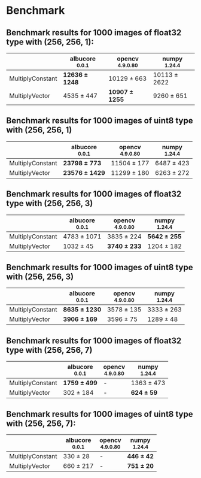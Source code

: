 # Benchmark

## Benchmark results for 1000 images of float32 type with (256, 256, 1):

|                  | albucore<br><small>0.0.1</small> | opencv<br><small>4.9.0.80</small> | numpy<br><small>1.24.4</small> |
| ---------------- | -------------------------------- | --------------------------------- | ------------------------------ |
| MultiplyConstant | **12636 ± 1248**                 | 10129 ± 663                       | 10113 ± 2622                   |
| MultiplyVector   | 4535 ± 447                       | **10907 ± 1255**                  | 9260 ± 651                     |

## Benchmark results for 1000 images of uint8 type with (256, 256, 1)

|                  | albucore<br><small>0.0.1</small> | opencv<br><small>4.9.0.80</small> | numpy<br><small>1.24.4</small> |
| ---------------- | -------------------------------- | --------------------------------- | ------------------------------ |
| MultiplyConstant | **23798 ± 773**                  | 11504 ± 177                       | 6487 ± 423                     |
| MultiplyVector   | **23576 ± 1429**                 | 11299 ± 180                       | 6263 ± 272                     |

## Benchmark results for 1000 images of float32 type with (256, 256, 3)

|                  | albucore<br><small>0.0.1</small> | opencv<br><small>4.9.0.80</small> | numpy<br><small>1.24.4</small> |
| ---------------- | -------------------------------- | --------------------------------- | ------------------------------ |
| MultiplyConstant | 4783 ± 1071                      | 3835 ± 224                        | **5642 ± 255**                 |
| MultiplyVector   | 1032 ± 45                        | **3740 ± 233**                    | 1204 ± 182                     |

## Benchmark results for 1000 images of uint8 type with (256, 256, 3)

|                  | albucore<br><small>0.0.1</small> | opencv<br><small>4.9.0.80</small> | numpy<br><small>1.24.4</small> |
| ---------------- | -------------------------------- | --------------------------------- | ------------------------------ |
| MultiplyConstant | **8635 ± 1230**                  | 3578 ± 135                        | 3333 ± 263                     |
| MultiplyVector   | **3906 ± 169**                   | 3596 ± 75                         | 1289 ± 48                      |

## Benchmark results for 1000 images of float32 type with (256, 256, 7)

|                  | albucore<br><small>0.0.1</small> | opencv<br><small>4.9.0.80</small> | numpy<br><small>1.24.4</small> |
| ---------------- | -------------------------------- | --------------------------------- | ------------------------------ |
| MultiplyConstant | **1759 ± 499**                   | -                                 | 1363 ± 473                     |
| MultiplyVector   | 302 ± 184                        | -                                 | **624 ± 59**                   |

## Benchmark results for 1000 images of uint8 type with (256, 256, 7):

|                  | albucore<br><small>0.0.1</small> | opencv<br><small>4.9.0.80</small> | numpy<br><small>1.24.4</small> |
| ---------------- | -------------------------------- | --------------------------------- | ------------------------------ |
| MultiplyConstant | 330 ± 28                         | -                                 | **446 ± 42**                   |
| MultiplyVector   | 660 ± 217                        | -                                 | **751 ± 20**                   |
